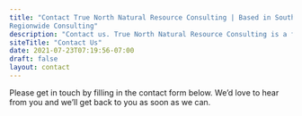 ```yaml
---
title: "Contact True North Natural Resource Consulting | Based in Southern Oregon
Regionwide Consulting"
description: "Contact us. True North Natural Resource Consulting is a forestry consulting firm specializing in relationships with landowners that range in size from small acreages, large industrial landowners, federal agencies, and every size between."
siteTitle: "Contact Us"
date: 2021-07-23T07:19:56-07:00
draft: false
layout: contact
---
```


Please get in touch by filling in the contact form below. We’d love to hear from you and we’ll get back to you as soon as we can.